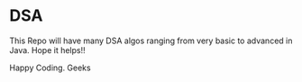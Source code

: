 # DSA
This Repo will have many DSA algos ranging from very basic to advanced in Java. Hope it helps!!

Happy Coding.
Geeks
